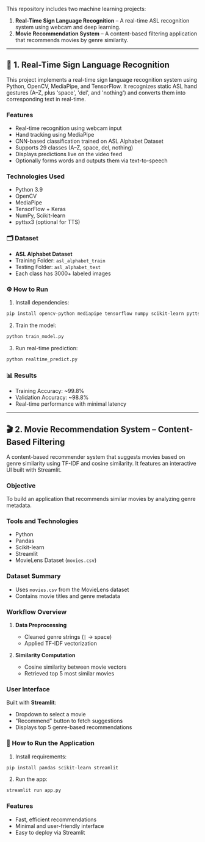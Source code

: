 

This repository includes two machine learning projects:

1. **Real-Time Sign Language Recognition** – A real-time ASL recognition system using webcam and deep learning.
2. **Movie Recommendation System** – A content-based filtering application that recommends movies by genre similarity.

---

## 📘 1. Real-Time Sign Language Recognition

This project implements a real-time sign language recognition system using Python, OpenCV, MediaPipe, and TensorFlow. It recognizes static ASL hand gestures (A–Z, plus 'space', 'del', and 'nothing') and converts them into corresponding text in real-time.

###  Features

- Real-time recognition using webcam input
- Hand tracking using MediaPipe
- CNN-based classification trained on ASL Alphabet Dataset
- Supports 29 classes (A–Z, space, del, nothing)
- Displays predictions live on the video feed
- Optionally forms words and outputs them via text-to-speech

###  Technologies Used

- Python 3.9
- OpenCV
- MediaPipe
- TensorFlow + Keras
- NumPy, Scikit-learn
- pyttsx3 (optional for TTS)

### 🗂 Dataset

- **ASL Alphabet Dataset**
- Training Folder: `asl_alphabet_train`
- Testing Folder: `asl_alphabet_test`
- Each class has 3000+ labeled images

### ⚙️ How to Run

1. Install dependencies:
```bash
pip install opencv-python mediapipe tensorflow numpy scikit-learn pyttsx3
```

2. Train the model:
```bash
python train_model.py
```

3. Run real-time prediction:
```bash
python realtime_predict.py
```

### 📊 Results

- Training Accuracy: ~99.8%
- Validation Accuracy: ~98.8%
- Real-time performance with minimal latency

---

## 🎬 2. Movie Recommendation System – Content-Based Filtering

A content-based recommender system that suggests movies based on genre similarity using TF-IDF and cosine similarity. It features an interactive UI built with Streamlit.

###  Objective

To build an application that recommends similar movies by analyzing genre metadata.

###  Tools and Technologies

- Python
- Pandas
- Scikit-learn
- Streamlit
- MovieLens Dataset (`movies.csv`)

###  Dataset Summary

- Uses `movies.csv` from the MovieLens dataset
- Contains movie titles and genre metadata

###  Workflow Overview

1. **Data Preprocessing**
   - Cleaned genre strings (`|` → space)
   - Applied TF-IDF vectorization

2. **Similarity Computation**
   - Cosine similarity between movie vectors
   - Retrieved top 5 most similar movies

### User Interface

Built with **Streamlit**:
- Dropdown to select a movie
- "Recommend" button to fetch suggestions
- Displays top 5 genre-based recommendations

### 🚀 How to Run the Application

1. Install requirements:
```bash
pip install pandas scikit-learn streamlit
```

2. Run the app:
```bash
streamlit run app.py
```

###  Features

- Fast, efficient recommendations
- Minimal and user-friendly interface
- Easy to deploy via Streamlit

